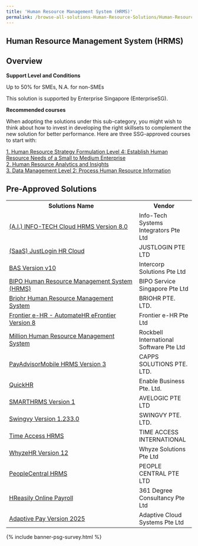```yaml
---
title: 'Human Resource Management System (HRMS)'
permalink: /browse-all-solutions-Human-Resource-Solutions/Human-Resource-Management-System--HRMS-
---
```


## Human Resource Management System (HRMS)
## Overview

**Support Level and Conditions**

Up to 50% for SMEs, N.A. for non-SMEs

This solution is supported by Enterprise Singapore (EnterpriseSG).

**Recommended courses**

When adopting the solutions under this sub-category, you might wish to think about how to invest in developing the right skillsets to complement the new solution for better performance. Here are three SSG-approved courses to start with:

<a href='https://sfec.enterprisejobskills.gov.sg/Course_Internet/CourseDetail.aspx?CoursesReferenceNumber=TGS-2018502798'  target='_blank' rel='noopener'>1. Human Resource Strategy Formulation Level 4: Establish Human Resource Needs of a Small to Medium Enterprise</a><br>
<a href='https://sfec.enterprisejobskills.gov.sg/Course_Internet/CourseDetail.aspx?CoursesReferenceNumber=TGS-2019504638'  target='_blank' rel='noopener'>2. Human Resource Analytics and Insights</a><br>
<a href='https://sfec.enterprisejobskills.gov.sg/Course_Internet/CourseDetail.aspx?CoursesReferenceNumber=TGS-2018502767'  target='_blank' rel='noopener'>3. Data Management Level 2: Process Human Resource Information</a><br>

## Pre-Approved Solutions

<table>
<tr>
<th style='width: auto;'><b>Solutions Name</b></th>
<th style='width: 30%;'><b>Vendor</b></th>
</tr>
<tr>
<td><a href='/productivity-solutions-grant/solutionrepo/200711480W-AI-INFOTECH-Cloud-HRMS-v-80-G' target='_blank'>(A.I.) INFO-TECH Cloud HRMS Version 8.0</a><br></td>
<td>Info-Tech Systems Integrators Pte Ltd</td>
</tr>
<tr>
<td><a href='/productivity-solutions-grant/solutionrepo/200000956W-SS-JustLogn-HR-Cloud-G' target='_blank'>(SaaS) JustLogin HR Cloud</a><br></td>
<td>JUSTLOGIN PTE LTD</td>
</tr>
<tr>
<td><a href='/productivity-solutions-grant/solutionrepo/199101278H-BAS-v-v10-G' target='_blank'>BAS Version v10</a><br></td>
<td>Intercorp Solutions Pte Ltd</td>
</tr>
<tr>
<td><a href='/productivity-solutions-grant/solutionrepo/201410040G-BIPO-HR-MGT-Systm-HRMS-G' target='_blank'>BIPO Human Resource Management System (HRMS)</a><br></td>
<td>BIPO Service Singapore Pte Ltd</td>
</tr>
<tr>
<td><a href='/productivity-solutions-grant/solutionrepo/201838899G-Brohr-HR-MGT-Systm-G' target='_blank'>Briohr Human Resource Management System</a><br></td>
<td>BRIOHR PTE. LTD.</td>
</tr>
<tr>
<td><a href='/productivity-solutions-grant/solutionrepo/200005018Z-Frontr-HR-AutomtHR-Frontr-v-8-G' target='_blank'>Frontier e-HR - AutomateHR eFrontier Version 8</a><br></td>
<td>Frontier e-HR Pte Ltd </td>
</tr>
<tr>
<td><a href='/productivity-solutions-grant/solutionrepo/200603587Z-Mllon-HR-MGT-Systm-G' target='_blank'>Million Human Resource Management System</a><br></td>
<td>Rockbell International Software Pte Ltd</td>
</tr>
<tr>
<td><a href='/productivity-solutions-grant/solutionrepo/201114849R-PyAdvsorMobl-HRMS-v-3-G' target='_blank'>PayAdvisorMobile HRMS Version 3</a><br></td>
<td>CAPPS SOLUTIONS PTE. LTD.</td>
</tr>
<tr>
<td><a href='/productivity-solutions-grant/solutionrepo/201324947N-QuckHR-G' target='_blank'>QuickHR</a><br></td>
<td>Enable Business Pte. Ltd.</td>
</tr>
<tr>
<td><a href='/productivity-solutions-grant/solutionrepo/200604587R-SMARTHRMS-v-1-G' target='_blank'>SMARTHRMS Version 1</a><br></td>
<td>AVELOGIC PTE LTD</td>
</tr>
<tr>
<td><a href='/productivity-solutions-grant/solutionrepo/201635071C-Swngvy-v-12330-G' target='_blank'>Swingvy Version 1.233.0</a><br></td>
<td>SWINGVY PTE. LTD.</td>
</tr>
<tr>
<td><a href='/productivity-solutions-grant/solutionrepo/51322500E-Tm-Accss-HRMS-G' target='_blank'>Time Access HRMS</a><br></td>
<td>TIME ACCESS INTERNATIONAL</td>
</tr>
<tr>
<td><a href='/productivity-solutions-grant/solutionrepo/200818854Z-WhyzHR-v-12-G' target='_blank'>WhyzeHR Version 12</a><br></td>
<td>Whyze Solutions Pte Ltd</td>
</tr>
<tr>
<td><a href='/productivity-solutions-grant/solutionrepo/200100439R-PoplCntrl-HRMS-G' target='_blank'>PeopleCentral HRMS</a><br></td>
<td>PEOPLE CENTRAL PTE LTD</td>
</tr>
<tr>
<td><a href='/productivity-solutions-grant/solutionrepo/200804595N-HRsly-Onln-Pyroll-G' target='_blank'>HReasily Online Payroll</a><br></td>
<td>361 Degree Consultancy Pte Ltd</td>
</tr>
<tr>
<td><a href='/productivity-solutions-grant/solutionrepo/201323996K-Adptv-Py-v-2025-G' target='_blank'>Adaptive Pay Version 2025</a><br></td>
<td>Adaptive Cloud Systems Pte Ltd</td>
</tr>
</table>

{% include banner-psg-survey.html %}
